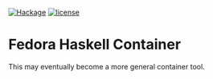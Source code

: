 [![Hackage](http://img.shields.io/hackage/v/fhcontainer.png)](http://hackage.haskell.org/package/fhcontainer)
[![license](https://img.shields.io/badge/license-GPLv3+-brightgreen.svg)](https://www.gnu.org/licenses/gpl.html)

# Fedora Haskell Container

This may eventually become a more general container tool.
